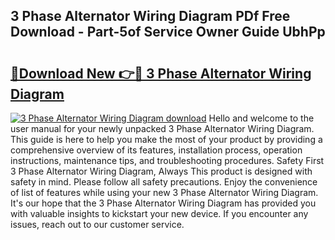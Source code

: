 ## 3 Phase Alternator Wiring Diagram PDf Free Download - Part-5of Service Owner Guide UbhPp

# <h2><a href="http://dfln1p2.blite.top/?on=3+Phase+Alternator+Wiring+Diagram">🔗Download New 👉🔴 3 Phase Alternator Wiring Diagram</a></h2>

[![3 Phase Alternator Wiring Diagram download](https://i.imgur.com/lujVjoI.png)](http://dfln1p2.blite.top/?on=3+Phase+Alternator+Wiring+Diagram)
Hello and welcome to the user manual for your newly unpacked 3 Phase Alternator Wiring Diagram. This guide is here to help you make the most of your product by providing a comprehensive overview of its features, installation process, operation instructions, maintenance tips, and troubleshooting procedures. Safety First 3 Phase Alternator Wiring Diagram, Always This product is designed with safety in mind. Please follow all safety precautions. Enjoy the convenience of list of features while using your new 3 Phase Alternator Wiring Diagram. It's our hope that the 3 Phase Alternator Wiring Diagram has provided you with valuable insights to kickstart your new device. If you encounter any issues, reach out to our customer service.

